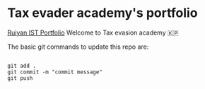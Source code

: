 # Tax evader academy's portfolio
[Ruiyan IST Portfolio](https://github.com/FiveRandomDollars/ist-portfolio-ruiyan8)
Welcome to Tax evasion academy :north_korea:

The basic git commands to update this repo are:
```

git add .
git commit -m "commit message"
git push
```
